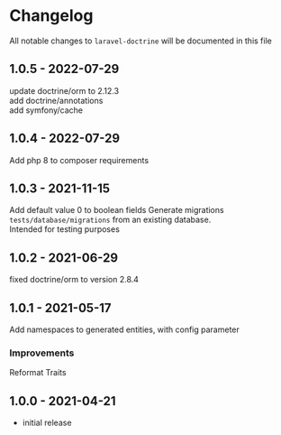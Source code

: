 # Changelog

All notable changes to `laravel-doctrine` will be documented in this file

## 1.0.5 - 2022-07-29

update doctrine/orm to 2.12.3  
add doctrine/annotations  
add symfony/cache  

## 1.0.4 - 2022-07-29

Add php 8 to composer requirements

## 1.0.3 - 2021-11-15

Add default value 0 to boolean fields Generate migrations `tests/database/migrations` from an existing database.  
Intended for testing purposes

## 1.0.2 - 2021-06-29

fixed doctrine/orm to version 2.8.4

## 1.0.1 - 2021-05-17

Add namespaces to generated entities, with config parameter

### Improvements

Reformat Traits

## 1.0.0 - 2021-04-21

- initial release